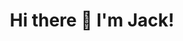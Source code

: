 <h1 align="center">
Hi there 👋 I'm Jack!
</h1>
<h3 align="center>
Passionate Developer with never-ending thirst for knowledge 🧠
</h3>
<img src ="https://user-images.githubusercontent.com/105577199/186586125-8e871d78-c56a-4483-8c26-d8c267eb59c9.gif" height="350" width="850">
<!--
**jackdnguyen/jackdnguyen** is a ✨ _special_ ✨ repository because its `README.md` (this file) appears on your GitHub profile.


- 🔭 I’m currently working on ...
- 🌱 I’m currently learning ...
- 👯 I’m looking to collaborate on ...
- 🤔 I’m looking for help with ...
- 💬 Ask me about ...
- 📫 How to reach me: ...
- 😄 Pronouns: ...
- ⚡ Fun fact: ...
-->
